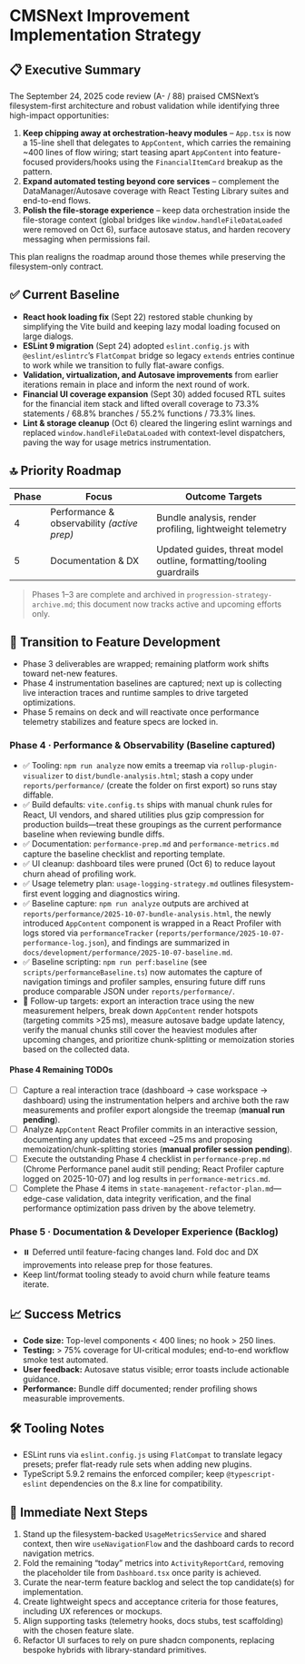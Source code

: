 # CMSNext Improvement Implementation Strategy

## 📋 Executive Summary
The September 24, 2025 code review (A- / 88) praised CMSNext’s filesystem-first architecture and robust validation while identifying three high-impact opportunities:

1. **Keep chipping away at orchestration-heavy modules** – `App.tsx` is now a 15-line shell that delegates to `AppContent`, which carries the remaining ~400 lines of flow wiring; start teasing apart `AppContent` into feature-focused providers/hooks using the `FinancialItemCard` breakup as the pattern.
2. **Expand automated testing beyond core services** – complement the DataManager/Autosave coverage with React Testing Library suites and end-to-end flows.
3. **Polish the file-storage experience** – keep data orchestration inside the file-storage context (global bridges like `window.handleFileDataLoaded` were removed on Oct 6), surface autosave status, and harden recovery messaging when permissions fail.

This plan realigns the roadmap around those themes while preserving the filesystem-only contract.

## ✅ Current Baseline
- **React hook loading fix** (Sept 22) restored stable chunking by simplifying the Vite build and keeping lazy modal loading focused on large dialogs.
- **ESLint 9 migration** (Sept 24) adopted `eslint.config.js` with `@eslint/eslintrc`’s `FlatCompat` bridge so legacy `extends` entries continue to work while we transition to fully flat-aware configs.
- **Validation, virtualization, and Autosave improvements** from earlier iterations remain in place and inform the next round of work.
- **Financial UI coverage expansion** (Sept 30) added focused RTL suites for the financial item stack and lifted overall coverage to 73.3% statements / 68.8% branches / 55.2% functions / 73.3% lines.
- **Lint & storage cleanup** (Oct 6) cleared the lingering eslint warnings and replaced `window.handleFileDataLoaded` with context-level dispatchers, paving the way for usage metrics instrumentation.

## 🔝 Priority Roadmap
| Phase | Focus | Outcome Targets |
|-------|-------|-----------------|
| 4 | Performance & observability *(active prep)* | Bundle analysis, render profiling, lightweight telemetry |
| 5 | Documentation & DX | Updated guides, threat model outline, formatting/tooling guardrails |

> Phases 1–3 are complete and archived in `progression-strategy-archive.md`; this document now tracks active and upcoming efforts only.

## 🔄 Transition to Feature Development
- Phase 3 deliverables are wrapped; remaining platform work shifts toward net-new features.
- Phase 4 instrumentation baselines are captured; next up is collecting live interaction traces and runtime samples to drive targeted optimizations.
- Phase 5 remains on deck and will reactivate once performance telemetry stabilizes and feature specs are locked in.

### Phase 4 · Performance & Observability (Baseline captured)
- ✅ Tooling: `npm run analyze` now emits a treemap via `rollup-plugin-visualizer` to `dist/bundle-analysis.html`; stash a copy under `reports/performance/` (create the folder on first export) so runs stay diffable.
- ✅ Build defaults: `vite.config.ts` ships with manual chunk rules for React, UI vendors, and shared utilities plus gzip compression for production builds—treat these groupings as the current performance baseline when reviewing bundle diffs.
- ✅ Documentation: `performance-prep.md` and `performance-metrics.md` capture the baseline checklist and reporting template.
- ✅ UI cleanup: dashboard tiles were pruned (Oct 6) to reduce layout churn ahead of profiling work.
- ✅ Usage telemetry plan: `usage-logging-strategy.md` outlines filesystem-first event logging and diagnostics wiring.
- ✅ Baseline capture: `npm run analyze` outputs are archived at `reports/performance/2025-10-07-bundle-analysis.html`, the newly introduced `AppContent` component is wrapped in a React Profiler with logs stored via `performanceTracker` (`reports/performance/2025-10-07-performance-log.json`), and findings are summarized in `docs/development/performance/2025-10-07-baseline.md`.
- ✅ Baseline scripting: `npm run perf:baseline` (see `scripts/performanceBaseline.ts`) now automates the capture of navigation timings and profiler samples, ensuring future diff runs produce comparable JSON under `reports/performance/`.
- 📌 Follow-up targets: export an interaction trace using the new measurement helpers, break down `AppContent` render hotspots (targeting commits >25 ms), measure autosave badge update latency, verify the manual chunks still cover the heaviest modules after upcoming changes, and prioritize chunk-splitting or memoization stories based on the collected data.

#### Phase 4 Remaining TODOs

- [ ] Capture a real interaction trace (dashboard → case workspace → dashboard) using the instrumentation helpers and archive both the raw measurements and profiler export alongside the treemap (**manual run pending**).
- [ ] Analyze `AppContent` React Profiler commits in an interactive session, documenting any updates that exceed ~25 ms and proposing memoization/chunk-splitting stories (**manual profiler session pending**).
- [ ] Execute the outstanding Phase 4 checklist in `performance-prep.md` (Chrome Performance panel audit still pending; React Profiler capture logged on 2025-10-07) and log results in `performance-metrics.md`.
- [ ] Complete the Phase 4 items in `state-management-refactor-plan.md`—edge-case validation, data integrity verification, and the final performance optimization pass driven by the above telemetry.

### Phase 5 · Documentation & Developer Experience (Backlog)
- ⏸️ Deferred until feature-facing changes land. Fold doc and DX improvements into release prep for those features.
- Keep lint/format tooling steady to avoid churn while feature teams iterate.

## 📈 Success Metrics
- **Code size:** Top-level components < 400 lines; no hook > 250 lines.
- **Testing:** > 75% coverage for UI-critical modules; end-to-end workflow smoke test automated.
- **User feedback:** Autosave status visible; error toasts include actionable guidance.
- **Performance:** Bundle diff documented; render profiling shows measurable improvements.

## 🛠 Tooling Notes
- ESLint runs via `eslint.config.js` using `FlatCompat` to translate legacy presets; prefer flat-ready rule sets when adding new plugins.
- TypeScript 5.9.2 remains the enforced compiler; keep `@typescript-eslint` dependencies on the 8.x line for compatibility.

## 🚀 Immediate Next Steps
1. Stand up the filesystem-backed `UsageMetricsService` and shared context, then wire `useNavigationFlow` and the dashboard cards to record navigation metrics.
2. Fold the remaining “today” metrics into `ActivityReportCard`, removing the placeholder tile from `Dashboard.tsx` once parity is achieved.
3. Curate the near-term feature backlog and select the top candidate(s) for implementation.
4. Create lightweight specs and acceptance criteria for those features, including UX references or mockups.
5. Align supporting tasks (telemetry hooks, docs stubs, test scaffolding) with the chosen feature slate.
6. Refactor UI surfaces to rely on pure shadcn components, replacing bespoke hybrids with library-standard primitives.